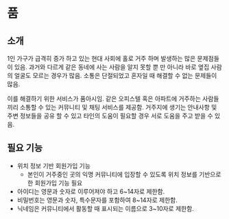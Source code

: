 # 품



## 소개

1인 가구가 급격히 증가 하고 있는 현대 사회에 홀로 거주 하며 발생하는 많은 문제점들이 있음. 과거와 다르게 같은 동네에 사는 사람을 알지 못할 뿐 만 아니라 바로 옆집 사람의 얼굴도 모르는 경우가 많음. 소통은 단절되었고 혼자일 때 해결할 수 없는 문제들이 많음.

이를 해결하기 위한 서비스가 품아시임. 같은 오피스텔 혹은 아파트에 거주하는 사람들끼리 소통할 수 있는 커뮤니티 및 채팅 서비스를 제공함. 거주지에 생기는 안내사항 및 주변 정보들을 공유 할 수 있고 타인의 도움이 필요할 경우 서로 도움을 주고 받을 수 있음.



## 필요 기능

* 위치 정보 기반 회원가입 기능
  * 본인이 거주중인 곳의 익명 커뮤니티에 입장할 수 있도록 위치 정보를 기반으로한 회원가입 기능 필요
* 아이디는 영문과 숫자로 이루어져야 하고 6~14자로 제한함.
* 비밀번호는 영문과 숫자, 특수문자를 포함하여 8~14자로 제한함.
* 닉네임은 커뮤니티에서 활동할 때 표시되는 이름으로 3~10자로 제한함.